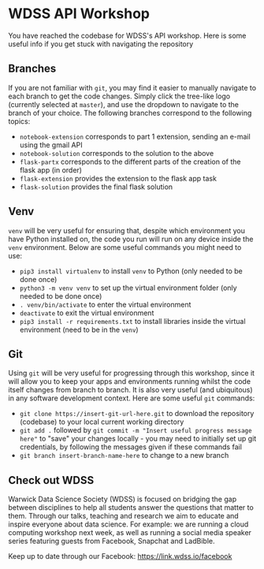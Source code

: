 # WDSS API Workshop

You have reached the codebase for WDSS's API workshop. Here is some useful info if you get stuck with navigating the repository

## Branches
If you are not familiar with `git`, you may find it easier to manually navigate to each branch to get the code changes. Simply click the tree-like logo (currently selected at `master`), and use the dropdown to navigate to the branch of your choice. The following branches correspond to the following topics:

- `notebook-extension` corresponds to part 1 extension, sending an e-mail using the gmail API
- `notebook-solution` corresponds to the solution to the above
- `flask-partx` corresponds to the different parts of the creation of the flask app (in order)
- `flask-extension` provides the extension to the flask app task
- `flask-solution` provides the final flask solution

## Venv
`venv` will be very useful for ensuring that, despite which environment you have Python installed on, the code you run will run on any device inside the `venv` environment. Below are some useful commands you might need to use:

- `pip3 install virtualenv` to install `venv` to Python (only needed to be done once)
- `python3 -m venv venv` to set up the virtual environment folder (only needed to be done once) 
- `. venv/bin/activate` to enter the virtual environment
- `deactivate` to exit the virtual environment
- `pip3 install -r requirements.txt` to install libraries inside the virtual environment (need to be in the `venv`)

## Git
Using `git` will be very useful for progressing through this workshop, since it will allow you to keep your apps and environments running whilst the code itself changes from branch to branch. It is also very useful (and ubiquitous) in any software development context. Here are some useful `git` commands:

- `git clone https://insert-git-url-here.git` to download the repository (codebase) to your local current working directory
- `git add .` followed by `git commit -m "Insert useful progress message here"` to "save" your changes locally - you may need to initially set up git credentials, by following the messages given if these commands fail
- `git branch insert-branch-name-here` to change to a new branch

## Check out WDSS

Warwick Data Science Society (WDSS) is focused on bridging the gap between disciplines to help all students answer the questions that matter to them. Through our talks, teaching and research we aim to educate and inspire everyone about data science. For example: we are running a cloud computing workshop next week, as well as running a social media speaker series featuring guests from Facebook, Snapchat and LadBible.

Keep up to date through our Facebook: https://link.wdss.io/facebook

